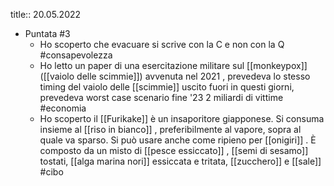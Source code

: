 title:: 20.05.2022

- Puntata #3
	- Ho scoperto che evacuare si scrive con la C e non con la Q #consapevolezza
	- Ho letto un paper di una esercitazione militare sul [[monkeypox]] ([[vaiolo delle scimmie]]) avvenuta nel 2021 , prevedeva lo stesso timing del vaiolo delle [[scimmie]] uscito fuori in questi giorni, prevedeva worst case scenario fine '23 2 miliardi di vittime #economia
	- Ho scoperto il [[Furikake]] è un insaporitore giapponese. Si consuma insieme al [[riso in bianco]] , preferibilmente al vapore, sopra al quale va sparso. Si può usare anche come ripieno per [[onigiri]] . È composto da un misto di [[pesce essiccato]] , [[semi di sesamo]] tostati, [[alga marina nori]] essiccata e tritata, [[zucchero]] e [[sale]] #cibo